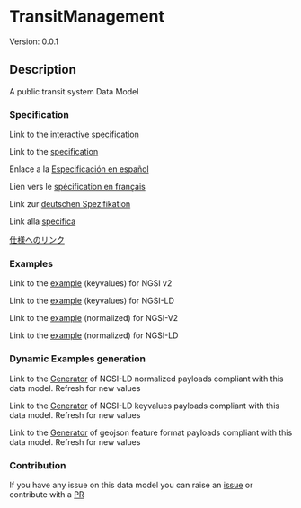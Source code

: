 # TransitManagement
Version: 0.0.1

## Description 

A public transit system Data Model
### Specification

Link to the [interactive specification](https://swagger.lab.fiware.org/?url=https://smart-data-models.github.io/dataModel.UrbanMobility/TransitManagement/swagger.yaml)

Link to the [specification](https://github.com/smart-data-models/dataModel.UrbanMobility/blob/master/TransitManagement/doc/spec.md)

Enlace a la [Especificación en español](https://github.com/smart-data-models/dataModel.UrbanMobility/blob/master/TransitManagement/doc/spec_ES.md)

Lien vers le [spécification en français](https://github.com/smart-data-models/dataModel.UrbanMobility/blob/master/TransitManagement/doc/spec_FR.md)

Link zur [deutschen Spezifikation](https://github.com/smart-data-models/dataModel.UrbanMobility/blob/master/TransitManagement/doc/spec_DE.md)

Link alla [specifica](https://github.com/smart-data-models/dataModel.UrbanMobility/blob/master/TransitManagement/doc/spec_IT.md)

[仕様へのリンク](https://github.com/smart-data-models/dataModel.UrbanMobility/blob/master/TransitManagement/doc/spec_JA.md)
### Examples

Link to the [example](https://smart-data-models.github.io/dataModel.UrbanMobility/TransitManagement/examples/example.json) (keyvalues) for NGSI v2

Link to the [example](https://smart-data-models.github.io/dataModel.UrbanMobility/TransitManagement/examples/example.jsonld) (keyvalues) for NGSI-LD

Link to the [example](https://smart-data-models.github.io/dataModel.UrbanMobility/TransitManagement/examples/example-normalized.json) (normalized) for NGSI-V2

Link to the [example](https://smart-data-models.github.io/dataModel.UrbanMobility/TransitManagement/examples/example-normalized.jsonld) (normalized) for NGSI-LD
### Dynamic Examples generation

Link to the [Generator](https://smartdatamodels.org/extra/ngsi-ld_generator.php?schemaUrl=https://raw.githubusercontent.com/smart-data-models/dataModel.UrbanMobility/master/TransitManagement/schema.json&email=info@smartdatamodels.org) of NGSI-LD normalized payloads compliant with this data model. Refresh for new values

Link to the [Generator](https://smartdatamodels.org/extra/ngsi-ld_generator_keyvalues.php?schemaUrl=https://raw.githubusercontent.com/smart-data-models/dataModel.UrbanMobility/master/TransitManagement/schema.json&email=info@smartdatamodels.org) of NGSI-LD keyvalues payloads compliant with this data model. Refresh for new values

Link to the [Generator](https://smartdatamodels.org/extra/geojson_features_generator.php?schemaUrl=https://raw.githubusercontent.com/smart-data-models/dataModel.UrbanMobility/master/TransitManagement/schema.json&email=info@smartdatamodels.org) of geojson feature format payloads compliant with this data model. Refresh for new values
### Contribution

 If you have any issue on this data model you can raise an [issue](https://github.com/smart-data-models/dataModel.UrbanMobility/issues)  or contribute with a [PR](https://github.com/smart-data-models/dataModel.UrbanMobility/pulls)